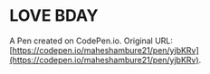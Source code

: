# LOVE BDAY

A Pen created on CodePen.io. Original URL: [https://codepen.io/maheshambure21/pen/yjbKRv](https://codepen.io/maheshambure21/pen/yjbKRv).


